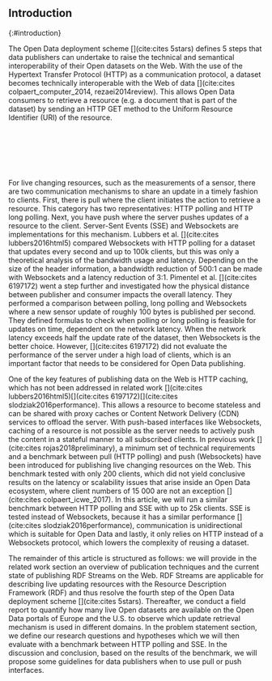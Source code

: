 ## Introduction
{:#introduction}

The Open Data deployment scheme [](cite:cites 5stars) defines 5 steps that data publishers can undertake to raise the technical and semantical interoperability of their Open datasets on the Web. With the use of the Hypertext Transfer Protocol (HTTP) as a communication protocol, a dataset becomes technically interoperable with the Web of data [](cite:cites colpaert_computer_2014, rezaei2014review). This allows Open Data consumers to retrieve a resource (e.g. a document that is part of the dataset) by sending an HTTP GET method to the Uniform Resource Identifier (URI) of the resource. 
<span class="placeholder printonly">
<span style="display: block; height: 7em;"></span>
<!-- This is a dummy placeholder for the LNCS first page footnote -->
</span>
For live changing resources, such as the measurements of a sensor, there are two communication mechanisms to share an update in a timely fashion to clients. First, there is pull where the client initiates the action to retrieve a resource. This category has two representatives: HTTP polling and HTTP long polling. Next, you have push where the server pushes updates of a resource to the client. Server-Sent Events (SSE) and Websockets are implementations for this mechanism. 
Lubbers et al. [](cite:cites lubbers2016html5) compared Websockets with HTTP polling for a dataset that updates every second and up to 100k clients, but this was only a theoretical analysis of the bandwidth usage and latency. Depending on the size of the header information, a bandwidth reduction of 500:1 can be made with Websockets and a latency reduction of 3:1. Pimentel et al. [](cite:cites 6197172) went a step further and investigated how the physical distance between publisher and consumer impacts the overall latency. They performed a comparison between polling, long polling and Websockets where a new sensor update of roughly 100 bytes is published per second. They defined formulas to check when polling or long polling is feasible for updates on time, dependent on the network latency. When the network latency exceeds half the update rate of the dataset, then Websockets is the better choice. However, [](cite:cites 6197172) did not evaluate the performance of the server under a high load of clients, which is an important factor that needs to be considered for Open Data publishing. 

One of the key features of publishing data on the Web is HTTP caching, which has not been addressed in related work [](cite:cites lubbers2016html5)[](cite:cites 6197172)[](cite:cites slodziak2016performance). This allows a resource to become stateless and can be shared with proxy caches or Content Network Delivery (CDN) services to offload the server. With push-based interfaces like Websockets, caching of a resource is not possible as the server needs to actively push the content in a stateful manner to all subscribed clients. In previous work [](cite:cites rojas2018preliminary), a minimum set of technical requirements and a benchmark between pull (HTTP polling) and push (Websockets) have been introduced for publishing live changing resources on the Web. This benchmark tested with only 200 clients, which did not yield conclusive results on the latency or scalability issues that arise inside an Open Data ecosystem, where client numbers of 15 000 are not an exception [](cite:cites colpaert_icwe_2017). In this article, we will run a similar benchmark between HTTP polling and SSE with up to 25k clients. SSE is tested instead of Websockets, because it has a similar performance [](cite:cites slodziak2016performance), communication is unidirectional which is suitable for Open Data and lastly, it only relies on HTTP instead of a Websockets protocol, which lowers the complexity of reusing a dataset.

The remainder of this article is structured as follows: we will provide in the related work section an overview of publication techniques and the current state of publishing RDF Streams on the Web. RDF Streams are applicable for describing live updating resources with the Resource Description Framework (RDF) and thus resolve the fourth step of the Open Data deployment scheme [](cite:cites 5stars). Thereafter, we conduct a field report to quantify how many live Open datasets are available on the Open Data portals of Europe and the U.S. to observe which update retrieval mechanism is used in different domains. In the problem statement section, we define our research questions and hypotheses which we will then evaluate with a benchmark between HTTP polling and SSE. In the discussion and conclusion, based on the results of the benchmark, we will propose some guidelines for data publishers when to use pull or push interfaces.
